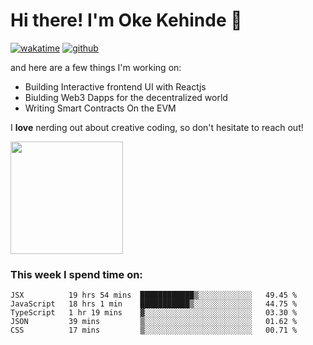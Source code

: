 # Hi there! I'm Oke Kehinde :cowboy_hat_face:

[![wakatime](https://wakatime.com/badge/user/5f3f42a0-7b4f-4c4b-b2da-012c5ac2fa62.svg)](https://wakatime.com/@5f3f42a0-7b4f-4c4b-b2da-012c5ac2fa62)
[![github](https://img.shields.io/github/followers/okeken?logo=github&style=plastic)](https://github.com/okeken?tab=followers)

and here are a few things I'm working on:

- Building Interactive frontend UI with Reactjs
- Biulding Web3 Dapps for the decentralized world
- Writing Smart Contracts On the EVM

I **love** nerding out about creative coding, so don't hesitate to reach out!


<img height="180em" src="https://github-readme-stats.vercel.app/api?username=okeken&show_icons=true&hide_border=true&&count_private=true&include_all_commits=true" />

### This week I spend time on:

<!--START_SECTION:waka-->
```text
JSX          19 hrs 54 mins  ████████████▒░░░░░░░░░░░░   49.45 % 
JavaScript   18 hrs 1 min    ███████████▒░░░░░░░░░░░░░   44.75 % 
TypeScript   1 hr 19 mins    ▓░░░░░░░░░░░░░░░░░░░░░░░░   03.30 % 
JSON         39 mins         ▒░░░░░░░░░░░░░░░░░░░░░░░░   01.62 % 
CSS          17 mins         ▒░░░░░░░░░░░░░░░░░░░░░░░░   00.71 % 
```
<!--END_SECTION:waka-->
